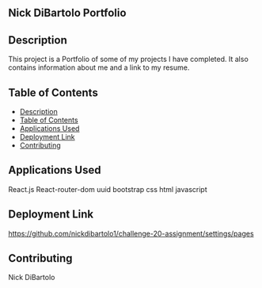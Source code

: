 ## Nick DiBartolo Portfolio

## Description
This project is a Portfolio of some of my projects I have completed. It also contains information about me and a link to my resume.

## Table of Contents
  - [Description](#description)
  - [Table of Contents](#table-of-contents)
  - [Applications Used](#applications-used)
  - [Deployment Link](#Deployment-Link)
  - [Contributing](#contributing)
## Applications Used
React.js
React-router-dom
uuid
bootstrap
css
html
javascript
## Deployment Link
https://github.com/nickdibartolo1/challenge-20-assignment/settings/pages
## Contributing
Nick DiBartolo
